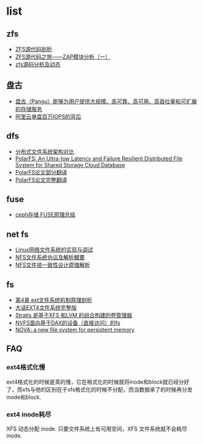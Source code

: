 # list
## zfs
- [ZFS源代码剖析](https://docs.google.com/document/d/1mEp7qxAPCpjqjXQDaYtOQNMk8d5DSbob1DxlK9SIbkY/edit?pli=1)
- [ZFS源代码之旅——ZAP模块分析（一）](https://blog.csdn.net/nofrish/article/details/7470972)
- [zfs源码分析及动态](http://www.360doc.com/content/16/0106/09/10671613_525828017.shtml)

## 盘古
- [盘古（Pangu）能够为用户提供大规模、高可靠、高可用、高吞吐量和可扩展的存储服务](https://help.aliyun.com/apsara/agile-data/v_2_5_0_20200506/apsara_stack_platform/insight-cloud-platform-o-m-guide/pangu-platform-o-m-0001.html)
- [阿里云单盘百万IOPS的背后](https://zhuanlan.zhihu.com/p/33593012)

## dfs
- [分布式文件系统架构对比](https://mp.weixin.qq.com/s/ZwfRZW42e_2dh0u6vH0psg)
- [PolarFS: An Ultra-low Latency and Failure Resilient Distributed File System for Shared Storage Cloud Database](http://www.vldb.org/pvldb/vol11/p1849-cao.pdf)
- [PolarFS论文部分翻译](https://nan01ab.github.io/2018/09/PolarFS.html)
- [PolarFS论文完整翻译](https://blog.csdn.net/qq_38289815/article/details/108944408)

## fuse
- [ceph存储 FUSE原理总结](https://blog.csdn.net/skdkjzz/article/details/42299751)

## net fs
- [Linux网络文件系统的实现与调试](https://www.cnblogs.com/wahaha02/p/9559345.html)
- [NFS文件系统协议及解析概要](https://zhuanlan.zhihu.com/p/58095846)
- [NFS文件锁一致性设计原理解析](https://developer.aliyun.com/article/771329)

## fs
- [第4章 ext文件系统机制原理剖析](https://www.cnblogs.com/f-ck-need-u/p/7016077.html)
- [大话EXT4文件系统完整版](http://www.ssdfans.com/?p=8136)
- [Stratis 是基于XFS 和LVM 的组合构建的卷管理器](https://stratis-storage.github.io/)
- [NVFS面向基于DAX的设备（直接访问）的fs]()
- [NOVA: a new file system for persistent memory](https://lwn.net/Articles/749009/)

## FAQ
### ext4格式化慢
ext4格式化的时候是真的慢，它在格式化的时候就将inode和block就已经分好了，而xfs与他的区别在于xfs格式化的时候不分配，而当数据来了的时候再分发inode和block.

### ext4 inode耗尽
XFS 动态分配 inode. 只要文件系统上有可用空间，XFS 文件系统就不会耗尽 inode.